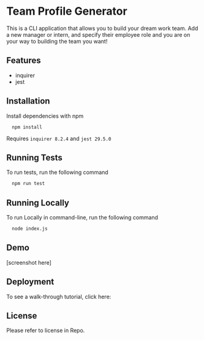 # Team Profile Generator

This is a CLI application that allows you to build your dream work team. Add a new manager or intern, and specify their employee role and you are on your way to building the team you want!

## Features

- inquirer
- jest

## Installation

Install dependencies with npm

```cmd-line
  npm install
```

Requires `inquirer 8.2.4` and `jest 29.5.0`

## Running Tests

To run tests, run the following command

```bash
  npm run test
```

## Running Locally

To run Locally in command-line, run the following command

```bash
  node index.js
```

## Demo

[screenshot here]

## Deployment

To see a walk-through tutorial, click here:

## License

Please refer to license in Repo.
